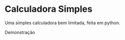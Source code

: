 # Calculadora Simples
Uma simples calculadora bem limitada, feita em python.

Demonstração <br>
<img src='https://user-images.githubusercontent.com/99686148/156555375-84480c28-4f11-4078-b4c4-4a7d76d7798d.png' alt=''>
